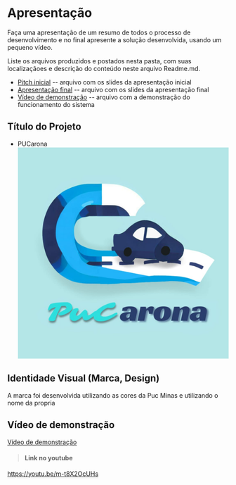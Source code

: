 # Apresentação

Faça uma apresentação de um resumo de todos o processo de desenvolvimento e no final apresente a solução desenvolvida, usando um pequeno vídeo.

Liste os arquivos produzidos e postados nesta pasta, com suas localizaçãoes e descrição do conteúdo neste arquivo Readme.md.


* [Pitch inicial](./pucaronaInicio.pdf) -- arquivo com os slides da apresentação inicial
* [Apresentação final](./PUCCARONA-FINAL.pdf) -- arquivo com os slides da apresentação final
* [Vídeo de demonstração](./PUCaronaFinal.mp4) -- arquivo com a demonstração do funcionamento do sistema



## Título do Projeto

* PUCarona
![LOGO](./logo-azul-claro.jpg)

## Identidade Visual (Marca, Design)

A marca foi desenvolvida utilizando as cores da Puc Minas e utilizando o nome da propria



## Vídeo de demonstração



[Vídeo de demonstração](./PUCaronaFinal.mp4)
>#### Link no youtube
https://youtu.be/m-t8X2OcUHs

